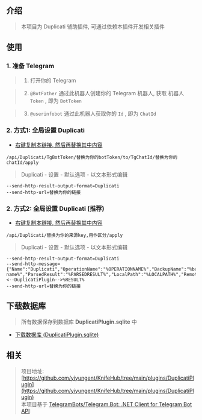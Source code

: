 


## 介绍

> 本项目为 Duplicati 辅助插件, 可通过依赖本插件开发相关插件



## 使用

### 1. 准备 Telegram

> 1. 打开你的 Telegram

> 2. `@BotFather` 通过此机器人创建你的 Telegram 机器人, 获取 机器人 `Token` , 即为 `BotToken`

> 3. `@userinfobot` 通过此机器人获取你的 `Id` , 即为 `ChatId`


### 2. 方式1: 全局设置 Duplicati

- [右键复制本链接, 然后再替换其中内容](/api/Duplicati/TgBotToken/replace-your-botToken/to/TgChatId/replace-your-chatId/apply)

```
/api/Duplicati/TgBotToken/替换为你的botToken/to/TgChatId/替换为你的chatId/apply
```

> Duplicati - 设置 - 默认选项 - 以文本形式编辑

```
--send-http-result-output-format=Duplicati
--send-http-url=替换为你的链接
```

### 2. 方式2: 全局设置 Duplicati (推荐)

- [右键复制本链接, 然后再替换其中内容](/api/Duplicati/replace-your-key/apply)

```
/api/Duplicati/替换为你的来源key,用作区分/apply
```

> Duplicati - 设置 - 默认选项 - 以文本形式编辑

```
--send-http-result-output-format=Duplicati
--send-http-message={"Name":"Duplicati","OperationName":"%OPERATIONNAME%","BackupName":"%backup-name%","ParsedResult":"%PARSEDRESULT%","LocalPath":"%LOCALPATH%","RemoteUrl":"%REMOTEURL%"}<--DuplicatiPlugin-->%RESULT%
--send-http-url=替换为你的链接
```



## 下载数据库

> 所有数据保存到数据库 **DuplicatiPlugin.sqlite** 中

- [下载数据库 (DuplicatiPlugin.sqlite)](/Plugins/DuplicatiPlugin/Download)




## 相关

> 项目地址: [https://github.com/yiyungent/KnifeHub/tree/main/plugins/DuplicatiPlugin](https://github.com/yiyungent/KnifeHub/tree/main/plugins/DuplicatiPlugin)             
> 本项目基于 [TelegramBots/Telegram.Bot: .NET Client for Telegram Bot API](https://github.com/TelegramBots/Telegram.Bot)

<!-- Matomo Image Tracker-->
<img referrerpolicy="no-referrer-when-downgrade" src="https://matomo.moeci.com/matomo.php?idsite=2&amp;rec=1&amp;action_name=PluginCore.Plugins..DuplicatiPlugin-v0.2.2.README" style="border:0" alt="" />
<!-- End Matomo -->
